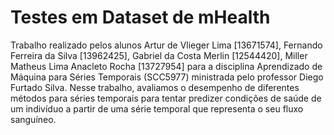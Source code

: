 # Testes em Dataset de mHealth

Trabalho realizado pelos alunos Artur de Vlieger Lima [13671574], Fernando Ferreira da Silva [13962425], Gabriel da Costa Merlin [12544420], Miller Matheus Lima Anacleto Rocha [13727954] para a disciplina Aprendizado de Máquina para Séries Temporais (SCC5977) ministrada pelo professor Diego Furtado Silva. Nesse trabalho, avaliamos o desempenho de diferentes métodos para séries temporais para tentar predizer condições de saúde de um indivíduo a partir de uma série temporal que representa o seu fluxo sanguíneo.
